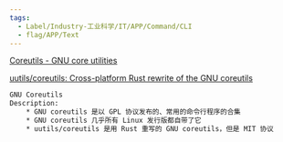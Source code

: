 ```yaml
---
tags:
  - Label/Industry-工业科学/IT/APP/Command/CLI
  - flag/APP/Text
---
```


[Coreutils - GNU core utilities](https://www.gnu.org/software/coreutils/)

[uutils/coreutils: Cross-platform Rust rewrite of the GNU coreutils](https://github.com/uutils/coreutils)


```bash
GNU Coreutils
Description:
	* GNU coreutils 是以 GPL 协议发布的、常用的命令行程序的合集
	* GNU coreutils 几乎所有 Linux 发行版都自带了它
	* uutils/coreutils 是用 Rust 重写的 GNU coreutils，但是 MIT 协议


```